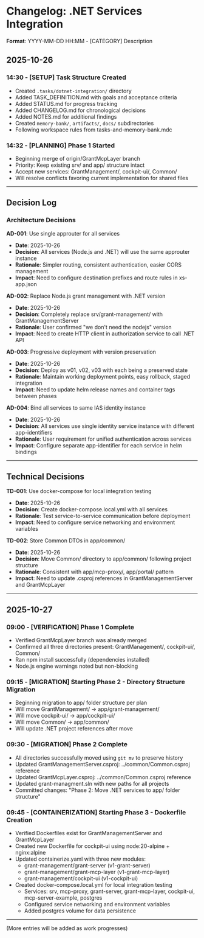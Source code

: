 # Changelog: .NET Services Integration

**Format**: YYYY-MM-DD HH:MM - [CATEGORY] Description

## 2025-10-26

### 14:30 - [SETUP] Task Structure Created
- Created `.tasks/dotnet-integration/` directory
- Added TASK_DEFINITION.md with goals and acceptance criteria
- Added STATUS.md for progress tracking
- Added CHANGELOG.md for chronological decisions
- Added NOTES.md for additional findings
- Created `memory-bank/`, `artifacts/`, `docs/` subdirectories
- Following workspace rules from tasks-and-memory-bank.mdc

### 14:32 - [PLANNING] Phase 1 Started
- Beginning merge of origin/GrantMcpLayer branch
- Priority: Keep existing srv/ and app/ structure intact
- Accept new services: GrantManagement/, cockpit-ui/, Common/
- Will resolve conflicts favoring current implementation for shared files

---

## Decision Log

### Architecture Decisions

**AD-001**: Use single approuter for all services
- **Date**: 2025-10-26
- **Decision**: All services (Node.js and .NET) will use the same approuter instance
- **Rationale**: Simpler routing, consistent authentication, easier CORS management
- **Impact**: Need to configure destination prefixes and route rules in xs-app.json

**AD-002**: Replace Node.js grant management with .NET version
- **Date**: 2025-10-26
- **Decision**: Completely replace srv/grant-management/ with GrantManagementServer
- **Rationale**: User confirmed "we don't need the nodejs" version
- **Impact**: Need to create HTTP client in authorization service to call .NET API

**AD-003**: Progressive deployment with version preservation
- **Date**: 2025-10-26
- **Decision**: Deploy as v01, v02, v03 with each being a preserved state
- **Rationale**: Maintain working deployment points, easy rollback, staged integration
- **Impact**: Need to update helm release names and container tags between phases

**AD-004**: Bind all services to same IAS identity instance
- **Date**: 2025-10-26
- **Decision**: All services use single identity service instance with different app-identifiers
- **Rationale**: User requirement for unified authentication across services
- **Impact**: Configure separate app-identifier for each service in helm bindings

---

## Technical Decisions

**TD-001**: Use docker-compose for local integration testing
- **Date**: 2025-10-26
- **Decision**: Create docker-compose.local.yml with all services
- **Rationale**: Test service-to-service communication before deployment
- **Impact**: Need to configure service networking and environment variables

**TD-002**: Store Common DTOs in app/common/
- **Date**: 2025-10-26
- **Decision**: Move Common/ directory to app/common/ following project structure
- **Rationale**: Consistent with app/mcp-proxy/, app/portal/ pattern
- **Impact**: Need to update .csproj references in GrantManagementServer and GrantMcpLayer

---

## 2025-10-27

### 09:00 - [VERIFICATION] Phase 1 Complete
- Verified GrantMcpLayer branch was already merged
- Confirmed all three directories present: GrantManagement/, cockpit-ui/, Common/
- Ran npm install successfully (dependencies installed)
- Node.js engine warnings noted but non-blocking

### 09:15 - [MIGRATION] Starting Phase 2 - Directory Structure Migration
- Beginning migration to app/ folder structure per plan
- Will move GrantManagement/ → app/grant-management/
- Will move cockpit-ui/ → app/cockpit-ui/  
- Will move Common/ → app/common/
- Will update .NET project references after move

### 09:30 - [MIGRATION] Phase 2 Complete
- All directories successfully moved using `git mv` to preserve history
- Updated GrantManagementServer.csproj: ../common/Common.csproj reference
- Updated GrantMcpLayer.csproj: ../common/Common.csproj reference
- Updated grant-managment.sln with new paths for all projects
- Committed changes: "Phase 2: Move .NET services to app/ folder structure"

### 09:45 - [CONTAINERIZATION] Starting Phase 3 - Dockerfile Creation
- Verified Dockerfiles exist for GrantManagementServer and GrantMcpLayer
- Created new Dockerfile for cockpit-ui using node:20-alpine + nginx:alpine
- Updated containerize.yaml with three new modules:
  - grant-management/grant-server (v1-grant-server)
  - grant-management/grant-mcp-layer (v1-grant-mcp-layer)
  - grant-management/cockpit-ui (v1-cockpit-ui)
- Created docker-compose.local.yml for local integration testing
  - Services: srv, mcp-proxy, grant-server, grant-mcp-layer, cockpit-ui, mcp-server-example, postgres
  - Configured service networking and environment variables
  - Added postgres volume for data persistence

---

(More entries will be added as work progresses)

